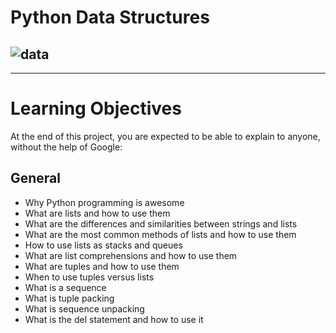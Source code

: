 # Python Data Structures

![data](https://encrypted-tbn0.gstatic.com/images?q=tbn:ANd9GcQiy-oF_UHY1kVZnhB1Hv6MuNzkbgyIZa64SA&usqp=CAU)
---------------------------------------------------------------
---------------------------------------------------------------
# Learning Objectives
At the end of this project, you are expected to be able to explain to anyone, without the help of Google:

## General
- Why Python programming is awesome
- What are lists and how to use them
- What are the differences and similarities between strings and lists
- What are the most common methods of lists and how to use them
- How to use lists as stacks and queues
- What are list comprehensions and how to use them
- What are tuples and how to use them
- When to use tuples versus lists
- What is a sequence
- What is tuple packing
- What is sequence unpacking
- What is the del statement and how to use it
